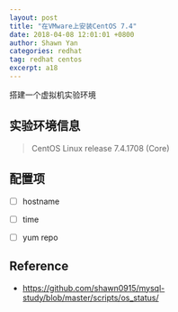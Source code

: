 ```yaml
---
layout: post
title: "在VMware上安装CentOS 7.4"
date: 2018-04-08 12:01:01 +0800
author: Shawn Yan
categories: redhat
tag: redhat centos
excerpt: a18
---
```



搭建一个虚拟机实验环境

## 实验环境信息

> CentOS Linux release 7.4.1708 (Core)


## 配置项

- [ ] hostname
- [ ] time
- [ ] yum repo


## Reference

- https://github.com/shawn0915/mysql-study/blob/master/scripts/os_status/
